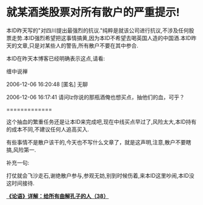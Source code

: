 就某酒类股票对所有散户的严重提示!
====



本ID昨天写的"对四川提出最强烈的抗议."纯粹是就该公司进行抗议,不涉及任何股票走势.本ID强烈希望把这事情搞黄,因为本ID不希望去喝英国人造的中国酒.本ID昨天的文章,只是对某些人的警告,所有散户不要在其中参合.

本ID在昨天本博客已经明确表示这点,请看:

缠中说禅


2006-12-06 16:20:48
[匿名] 无聊


2006-12-06 16:17:41
请问lz你说的那瓶酒俺也想买点，抽他们的血，可乎？

=============

这个抽血的繁重任务还是让本ID来完成吧,现在中线买点早过了,风险太大,本ID持有的成本不同,不建议任何人追高买入.



有些事情不是散户该干的,今天也不写什么文章了，就是这声明,注意,散户不要瞎搞,风险第一.

补充一句:

打仗就会飞沙走石,谢绝散户参与,参观无妨,别到时候伤着,来本ID这里吵闹,本ID没这时间接待.

[**《论语》详解：给所有曲解孔子的人（38）**](http://blog.sina.com.cn/u/486e105c010007hx)
